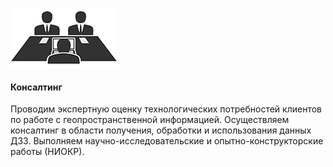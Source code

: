 ![Консалтинг](assets/img/services-consulting.png)

#### Консалтинг

Проводим экспертную оценку технологических потребностей клиентов по работе с геопространственной информацией.
Осуществляем консалтинг в области получения, обработки и использования данных ДЗЗ.
Выполняем научно-исследовательские и опытно-конструкторские работы (НИОКР).